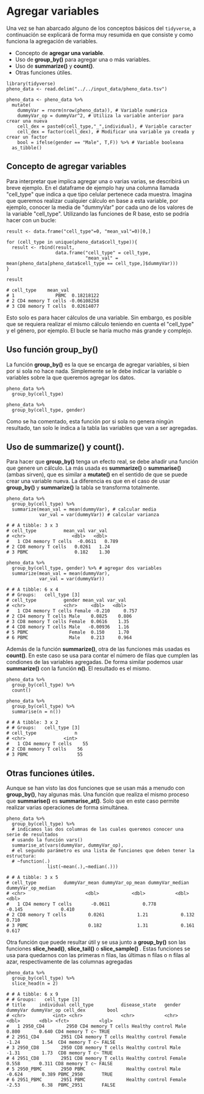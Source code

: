 # Agregar variables

Una vez se han abarcado alguno de los conceptos básicos del `tidyverse`, a continuación se explicará de forma muy resumida en que consiste y como funciona la agregación de variables.

- Concepto de **agregar una variable**.
- Uso de **group_by()** para agregar una o más variables.
- Uso de **summarize()** y **count()**.
- Otras funciones útiles.

```{r}
library(tidyverse)
pheno_data <- read.delim("../../input_data/pheno_data.tsv")

pheno_data <- pheno_data %>%
  mutate(
    dummyVar = rnorm(nrow(pheno_data)), # Variable numérica
    dummyVar_op = dummyVar^2, # Utiliza la variable anterior para crear una nueva
    cell_dex = paste0(cell_type,"_",individual), # Variable caracter
    cell_dex = factor(cell_dex), # Modificar una variable ya creada y crear un factor
    bool = ifelse(gender == "Male", T,F)) %>% # Variable booleana
  as_tibble()
```


## Concepto de agregar variables

Para interpretar que implica agregar una o varias varias, se describirá un breve ejemplo. En el dataframe de ejemplo hay una columna llamada "cell_type" que indica a que tipo celular pertenece cada muestra. Imagina que queremos realizar cualquier cálculo en base a esta variable, por ejemplo, conocer la media de "dummyVar" por cada uno de los valores de la variable "cell_type". Utilizando las funciones de R base, esto se podría hacer con un bucle:

```{r}
result <- data.frame("cell_type"=0, "mean_val"=0)[0,]

for (cell_type in unique(pheno_data$cell_type)){
  result <- rbind(result,
                  data.frame("cell_type" = cell_type,
                             "mean_val" = mean(pheno_data[pheno_data$cell_type == cell_type,]$dummyVar)))
}

result

# cell_type    mean_val
# 1               PBMC  0.18218122
# 2 CD4 memory T cells -0.06108258
# 3 CD8 memory T cells  0.02614077
```

Esto solo es para hacer cálculos de una variable. Sin embargo, es posible que se requiera realizar el mismo cálculo teniendo en cuenta el "cell_type" y el género, por ejemplo. El bucle se haría mucho más grande y complejo.

## Uso función **group_by()**

La función **group_by()** es la que se encarga de agregar variables, si bien por si sola no hace nada. Simplemente se le debe indicar la variable o variables sobre la que queremos agregar los datos.

```{r}
pheno_data %>%
  group_by(cell_type)

pheno_data %>%
  group_by(cell_type, gender)
```

Como se ha comentado, esta función por si sola no genera ningún resultado, tan solo le indica a la tabla las variables que van a ser agregadas.

## Uso de **summarize()** y **count()**.

Para hacer que **group_by()** tenga un efecto real, se debe añadir una función que genere un cálculo. La más usada es **summarize()** o **summarise()** (ambas sirven), que es similar a **mutate()** en el sentido de que se puede crear una variable nueva. La diferencia es que en el caso de usar **group_by()** y **summarize()** la tabla se transforma totalmente.

```{r}
pheno_data %>%
  group_by(cell_type) %>%
  summarize(mean_val = mean(dummyVar), # calcular media
            var_val = var(dummyVar)) # calcular varianza

# # A tibble: 3 x 3
# cell_type          mean_val var_val
# <chr>                 <dbl>   <dbl>
#   1 CD4 memory T cells  -0.0611   0.789
# 2 CD8 memory T cells   0.0261   1.24
# 3 PBMC                 0.182    1.30

pheno_data %>%
  group_by(cell_type, gender) %>% # agregar dos variables
  summarize(mean_val = mean(dummyVar),
            var_val = var(dummyVar))

# # A tibble: 6 x 4
# # Groups:   cell_type [3]
# cell_type          gender mean_val var_val
# <chr>              <chr>     <dbl>   <dbl>
#   1 CD4 memory T cells Female -0.210     0.757
# 2 CD4 memory T cells Male    0.0825    0.806
# 3 CD8 memory T cells Female  0.0616    1.35
# 4 CD8 memory T cells Male   -0.00936   1.16
# 5 PBMC               Female  0.150     1.70
# 6 PBMC               Male    0.213     0.964
```

Además de la función **summarize()**, otra de las funciones más usadas es **count()**. En este caso se usa para contar el número de filas que cumplen las condiones de las variables agregadas. De forma similar podemos usar **summarize()** con la función **n()**. El resultado es el mismo.

```{r}
pheno_data %>%
  group_by(cell_type) %>%
  count()

pheno_data %>%
  group_by(cell_type) %>%
  summarise(n = n())

# # A tibble: 3 x 2
# # Groups:   cell_type [3]
# cell_type              n
# <chr>              <int>
#   1 CD4 memory T cells    55
# 2 CD8 memory T cells    56
# 3 PBMC                  55
```

## Otras funciones útiles.

Aunque se han visto las dos funciones que se usan más a menudo con **group_by()**, hay algunas más. Una función que realiza el mismo proceso que **summarise()** es **summarise_at()**. Solo que en este caso permite realizar varias operaciones de forma simultánea.

```{r}
pheno_data %>%
  group_by(cell_type) %>%
  # indicamos las dos columnas de las cuales queremos conocer una serie de resultados
  # usando la función vars()
  summarise_at(vars(dummyVar, dummyVar_op),
  # el segundo parámetro es una lista de funciones que deben tener la estructura:
  # ~function(.)
               list(~mean(.),~median(.)))

# # A tibble: 3 x 5
# cell_type          dummyVar_mean dummyVar_op_mean dummyVar_median dummyVar_op_median
# <chr>                      <dbl>            <dbl>           <dbl>              <dbl>
#   1 CD4 memory T cells       -0.0611            0.778          -0.145              0.410
# 2 CD8 memory T cells        0.0261            1.21            0.132              0.710
# 3 PBMC                      0.182             1.31            0.161              0.617

```

Otra función que puede resultar útil y se usa junto a **group_by()** son las funciones **slice_head()**, **slice_tail()** o **slice_sample()** . Estas funciones se usa para quedarnos con las primeras n filas, las últimas n filas o n filas al azar, respectivamente de las columnas agregadas

```{r}
pheno_data %>%
  group_by(cell_type) %>%
  slice_head(n = 2)

# # A tibble: 6 x 9
# # Groups:   cell_type [3]
# title     individual cell_type          disease_state   gender dummyVar dummyVar_op cell_dex        bool
# <chr>          <int> <chr>              <chr>           <chr>     <dbl>       <dbl> <fct>           <lgl>
#   1 2950_CD4        2950 CD4 memory T cells Healthy control Male      0.800       0.640 CD4 memory T c~ TRUE
# 2 2951_CD4        2951 CD4 memory T cells Healthy control Female   -1.24        1.54  CD4 memory T c~ FALSE
# 3 2950_CD8        2950 CD8 memory T cells Healthy control Male     -1.31        1.73  CD8 memory T c~ TRUE
# 4 2951_CD8        2951 CD8 memory T cells Healthy control Female    0.558       0.311 CD8 memory T c~ FALSE
# 5 2950_PBMC       2950 PBMC               Healthy control Male     -0.624       0.389 PBMC_2950       TRUE
# 6 2951_PBMC       2951 PBMC               Healthy control Female   -2.53        6.38  PBMC_2951       FALSE
```
